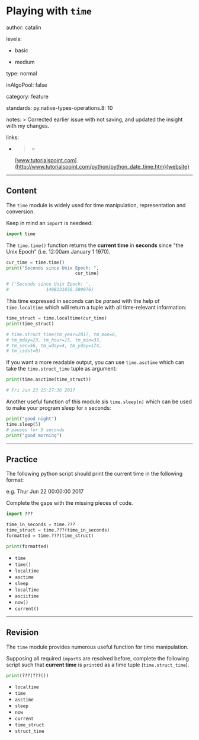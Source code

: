 # Playing with `time`
author: catalin

levels:

  - basic

  - medium

type: normal

inAlgoPool: false

category: feature

standards:
  py.native-types-operations.8: 10


notes: >
  Corrected earlier issue with not saving, and updated the insight with my
  changes.

links:

  - >-
    [www.tutorialspoint.com](http://www.tutorialspoint.com/python/python_date_time.htm){website}

---
## Content

The `time` module is widely used for time manipulation, representation and conversion.

Keep in mind an `import` is needeed:
```py
import time
```

The `time.time()` function returns the **current time** in **seconds** since "the Unix Epoch" (i.e. 12:00am January 1 1970).

```python
cur_time = time.time()
print("Seconds since Unix Epoch: ",
                          cur_time)

# ('Seconds since Unix Epoch: ',
#              1498231656.509076)
```

This time expressed in seconds can be *parsed* with the help of `time.localtime` which will return a tuple with all time-relevant information:

```python
time_struct = time.localtime(cur_time)
print(time_struct)

# time.struct_time(tm_year=2017, tm_mon=6,
# tm_mday=23, tm_hour=15, tm_min=33,
# tm_sec=56, tm_wday=4, tm_yday=174,
# tm_isdst=0)
```

If you want a more readable output, you can use `time.asctime` which can take the `time.struct_time` tuple as argument:

```python
print(time.asctime(time_struct))

# Fri Jun 23 15:27:36 2017
```

Another useful function of this module sis `time.sleep(n)` which can be used to make your program sleep for `n` seconds:
```python
print("good night")
time.sleep(5)
# pauses for 5 seconds
print("good morning")
```

---
## Practice

The following python script should print the current time in the following format:

e.g. Thur Jun 22 00:00:00 2017

Complete the gaps with the missing pieces of code.

```py
import ???

time_in_seconds = time.???
time_struct = time.???(time_in_seconds)
formatted = time.???(time_struct)

print(formatted)

```

* `time`
* `time()`
* `localtime`
* `asctime`
* `sleep`
* `localTime`
* `asciitime`
* `now()`
* `current()`

---
## Revision

The `time` module provides numerous useful function for time manipulation.

Supposing all required `import`s are resolved before, complete the following script such that **current time** is `print`ed as a time tuple (`time.struct_time`).

```py
print(???(???())
```

* `localtime`
* `time`
* `asctime`
* `sleep`
* `now`
* `current`
* `time_struct`
* `struct_time`
